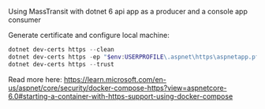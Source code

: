 Using MassTransit with dotnet 6 api app as a producer and a console app consumer

Generate certificate and configure local machine:

```PowerShell
dotnet dev-certs https --clean
dotnet dev-certs https -ep "$env:USERPROFILE\.aspnet\https\aspnetapp.pfx" -p password
dotnet dev-certs https --trust
```

Read more here:
https://learn.microsoft.com/en-us/aspnet/core/security/docker-compose-https?view=aspnetcore-6.0#starting-a-container-with-https-support-using-docker-compose